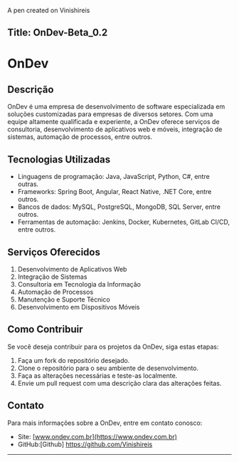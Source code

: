 A pen created on Vinishireis

Title: OnDev-Beta_0.2
---

# OnDev

## Descrição

OnDev é uma empresa de desenvolvimento de software especializada em soluções customizadas para empresas de diversos setores. Com uma equipe altamente qualificada e experiente, a OnDev oferece serviços de consultoria, desenvolvimento de aplicativos web e móveis, integração de sistemas, automação de processos, entre outros.

## Tecnologias Utilizadas

- Linguagens de programação: Java, JavaScript, Python, C#, entre outras.
- Frameworks: Spring Boot, Angular, React Native, .NET Core, entre outros.
- Bancos de dados: MySQL, PostgreSQL, MongoDB, SQL Server, entre outros.
- Ferramentas de automação: Jenkins, Docker, Kubernetes, GitLab CI/CD, entre outros.

## Serviços Oferecidos

1. Desenvolvimento de Aplicativos Web 
2. Integração de Sistemas
3. Consultoria em Tecnologia da Informação
4. Automação de Processos
5. Manutenção e Suporte Técnico
6. Desenvolvimento em Dispositivos Móveis

## Como Contribuir

Se você deseja contribuir para os projetos da OnDev, siga estas etapas:

1. Faça um fork do repositório desejado.
2. Clone o repositório para o seu ambiente de desenvolvimento.
3. Faça as alterações necessárias e teste-as localmente.
4. Envie um pull request com uma descrição clara das alterações feitas.

## Contato

Para mais informações sobre a OnDev, entre em contato conosco:

- Site: [www.ondev.com.br](https://www.ondev.com.br)
- GitHub:[Github] https://github.com/Vinishireis

---
